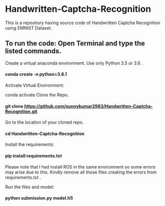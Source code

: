 # Handwritten-Captcha-Recognition
This is a repository having source code of Handwritten Captcha Recognition using EMNIST Dataset.

## To run the code: Open Terminal and type the listed commands.

Create a virtual anaconda environment. Use only Python 3.5 or 3.6 .

#### conda create -n python=3.6.1
Activate Virtual Environment:

conda activate
Clone the Repo.

#### git clone https://github.com/sunnykumar2983/Handwritten-Captcha-Recognition.git
Go to the location of your cloned repo.

#### cd Handwritten-Captcha-Recognition
Install the requirements:

#### pip install requirements.txt
Please note that I had install ROS in the same environment so some errors may arise due to this. Kindly remove all those files creating the errors from requirements.txt .

Run the files and model:

#### python submission.py model.h5
